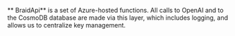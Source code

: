 ** BraidApi** is a set of Azure-hosted functions. All calls to OpenAI and to the CosmoDB database are made via this layer, which includes logging, and allows us to centralize key management. 
